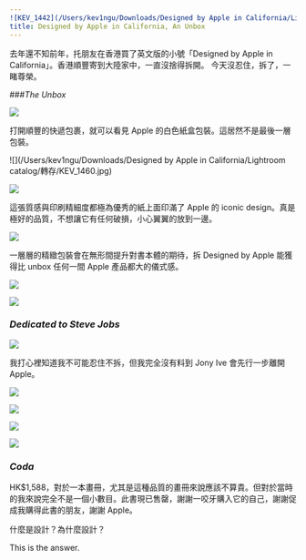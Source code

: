 ```yaml
---
![KEV_1442](/Users/kev1ngu/Downloads/Designed by Apple in California/Lightroom catalog/轉存/KEV_1442.jpg)layout: post
title: Designed by Apple in California, An Unbox
---
```

去年還不知前年，托朋友在香港買了英文版的小號「Designed by Apple in California」。香港順豐寄到大陸家中，一直沒捨得拆開。
今天沒忍住，拆了，一睹尊榮。

###*The Unbox*

![](https://tva1.sinaimg.cn/large/006y8mN6gy1g6hqk55vslj319a0u0dm6.jpg)

<!--excerpt-->

打開順豐的快遞包裹，就可以看見 Apple 的白色紙盒包裝。這居然不是最後一層包裝。

![](/Users/kev1ngu/Downloads/Designed by Apple in California/Lightroom catalog/轉存/KEV_1460.jpg)

![](https://tva1.sinaimg.cn/large/006y8mN6gy1g6hqqbhnf7j319b0u0he2.jpg)

這張質感與印刷精細度都極為優秀的紙上面印滿了 Apple 的 iconic design。真是極好的品質，不想讓它有任何破損，小心翼翼的放到一邊。

![](https://tva1.sinaimg.cn/large/006y8mN6gy1g6hqpavpctj319b0u0npm.jpg)



一層層的精緻包裝會在無形間提升對書本體的期待，拆 Designed by Apple 能獲得比 unbox 任何一間 Apple 產品都大的儀式感。

![](https://tva1.sinaimg.cn/large/006y8mN6gy1g6hr2w8tbvj319b0u0x6v.jpg)

![](https://tva1.sinaimg.cn/large/006y8mN6gy1g6hr4zojisj319b0u0u14.jpg)



### *Dedicated to Steve Jobs*



![](https://tva1.sinaimg.cn/large/006y8mN6gy1g6hr8r6o6xj31400u0qva.jpg)

我打心裡知道我不可能忍住不拆，但我完全沒有料到 Jony Ive 會先行一步離開 Apple。

![](https://tva1.sinaimg.cn/large/006y8mN6gy1g6hra5ogewj31400u07wo.jpg)

![](https://tva1.sinaimg.cn/large/006y8mN6gy1g6hrexhbdpj319a0u0e86.jpg)

![](https://tva1.sinaimg.cn/large/006y8mN6gy1g6hrf4vv0kj30u00u0x6s.jpg)

![](https://tva1.sinaimg.cn/large/006y8mN6gy1g6hrfe9tj6j31400u0e87.jpg)



### *Coda*

HK$1,588，對於一本畫冊，尤其是這種品質的畫冊來說應該不算貴。但對於當時的我來說完全不是一個小數目。此書現已售罄，謝謝一咬牙購入它的自己，謝謝促成我購得此書的朋友，謝謝 Apple。

什麼是設計？為什麼設計？

This is the answer.
